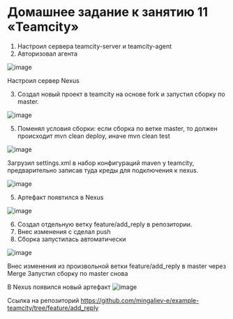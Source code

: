# Домашнее задание к занятию 11 «Teamcity»

1) Настроил сервера teamcity-server и teamcity-agent
2) Авторизовал агента

![image](https://user-images.githubusercontent.com/111060072/225688196-73763153-6de7-44ec-8e42-6bf7ee0da062.png)

Настроил сервер Nexus

3) Создал новый проект в teamcity на основе fork и запустил сборку по master. 

![image](https://user-images.githubusercontent.com/111060072/225689001-4d676db7-3b78-4d46-a1e0-2d587adedd4f.png)

5) Поменял условия сборки: если сборка по ветке master, то должен происходит mvn clean deploy, иначе mvn clean test

![image](https://user-images.githubusercontent.com/111060072/225689320-fa5c85a1-3d5b-40d5-99a9-fccf537b31e6.png)

Загрузил settings.xml в набор конфигураций maven у teamcity, предварительно записав туда креды для подключения к nexus.

![image](https://user-images.githubusercontent.com/111060072/225690964-2b086612-fd8b-4628-8bde-132ecf4505a4.png)

5) Артефакт появтился в Nexus 

![image](https://user-images.githubusercontent.com/111060072/225691201-06b590a4-28cb-4f6c-ade5-2084ea979fb7.png)

6) Создал отдельную ветку feature/add_reply в репозитории.
7) Внес изменения с сделал push
8) Сборка запустилась автоматически 

![image](https://user-images.githubusercontent.com/111060072/225692292-ad0808c4-f440-4785-b69e-c5f376a07bba.png)

Внес изменения из произвольной ветки feature/add_reply в master через Merge
Запустил сборку по master снова

В Nexus появился новый артефакт 
![image](https://user-images.githubusercontent.com/111060072/225694804-956ffa39-d463-4321-b803-757a5127f60f.png)

Ссылка на репозиторий https://github.com/mingaliev-e/example-teamcity/tree/feature/add_reply
